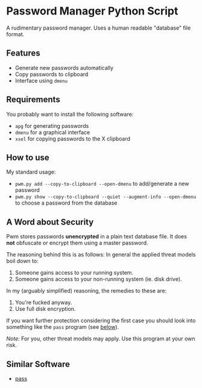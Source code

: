 Password Manager Python Script
==============================

A rudimentary password manager. Uses a human readable "database" file format.

Features
--------

* Generate new passwords automatically
* Copy passwords to clipboard
* Interface using `dmenu`

Requirements
------------

You probably want to install the following software:

* `apg` for generating passwords
* `dmenu` for a graphical interface
* `xsel` for copying passwords to the X clipboard

How to use
----------

My standard usage:

* `pwm.py add --copy-to-clipboard --open-dmenu` to add/generate a new password
* `pwm.py show --copy-to-clipboard --quiet --augment-info --open-dmenu` to
  choose a password from the database

A Word about Security
---------------------

Pwm stores passwords **unencrypted** in a plain text database file. It does
**not** obfuscate or encrypt them using a master password.

The reasoning behind this is as follows: In general the applied threat models
boil down to:

1. Someone gains access to your running system.
2. Someone gains access to your non-running system (ie. disk drive).

In my (arguably simplified) reasoning, the remedies to these are:

1. You're fucked anyway.
2. Use full disk encryption.

If you want further protection considering the first case you should look into
something like the `pass` program (see [below](#similar-software)).

*Note:* For you, other threat models may apply. Use this program at your own
risk.

Similar Software
-----------------

* [pass](https://www.passwordstore.org/)
